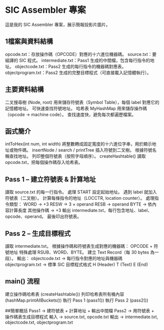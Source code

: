 # SIC Assembler 專案
這是我的 SIC Assembler 專案，展示簡報投影片圖片。

## 1️檔案與資料結構
opcode.txt：存放操作碼（OPCODE）對應的十六進位機器碼。
source.txt：要組譯的 SIC 程式。
intermediate.txt：Pass1 生成的中間檔，包含每行指令的地址。
objectcode.txt：Pass2 生成的每行指令的機器碼對應表。
objectprogram.txt：Pass2 生成的完整目標程式（可直接載入記憶體執行）。

## 主要資料結構
二叉搜尋樹 (Node, root)
用來儲存符號表（Symbol Table），每個 label 對應它的記憶體地址。
可快速查找符號地址。
哈希表 MyHashMap
用來儲存操作碼（opcode → machine code）。
查找速度快，避免每次都遍歷檔案。

## 函式簡介
intToHex(int num, int width)
將整數轉成固定寬度的十六進位字串，用於顯示地址或物件碼。
insertNode / search / printTree
插入符號到二叉樹。
根據符號名稱查找地址。
列印整個符號表（按照字母順序）。
createHashtable()
讀取 opcode.txt，把每個操作碼存入哈希表。

## Pass 1 – 建立符號表 & 計算地址
讀取 source.txt 的每一行指令。
處理 START 設定起始地址。
遇到 label 就加入符號表（二叉樹）。
計算每條指令的地址（LOCCTR, location counter）。
處理指令類型：
WORD → +3
RESW → 3 × operand
RESB → operand
BYTE → 依內容計算長度
其他操作碼 → +3
輸出 intermediate.txt，每行包含地址、label、opcode、operand。
最後印出符號表。

## Pass 2 – 生成目標程式
讀取 intermediate.txt。
根據操作碼和符號表生成對應的機器碼：
OPCODE + 符號地址
特殊處理 RSUB、WORD、BYTE。
建立 Text Record（每 30 bytes 為一段）。
輸出：
objectcode.txt → 每行指令對應的地址與機器碼
objectprogram.txt → 標準 SIC 目標程式格式
H (Header)
T (Text)
E (End)

## main() 流程
建立操作碼哈希表 (createHashtable())
列印哈希表所有桶內容 (hashMap.printAllBuckets())
執行 Pass 1 (pass1())
執行 Pass 2 (pass2())

##簡單概括
Pass1 → 建符號表 + 計算地址 + 輸出中間檔
Pass2 → 用符號表 + 操作碼表生成目標程式
輸入 → source.txt, opcode.txt
輸出 → intermediate.txt, objectcode.txt, objectprogram.txt
